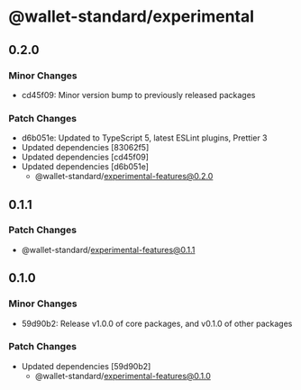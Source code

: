 # @wallet-standard/experimental

## 0.2.0

### Minor Changes

-   cd45f09: Minor version bump to previously released packages

### Patch Changes

-   d6b051e: Updated to TypeScript 5, latest ESLint plugins, Prettier 3
-   Updated dependencies [83062f5]
-   Updated dependencies [cd45f09]
-   Updated dependencies [d6b051e]
    -   @wallet-standard/experimental-features@0.2.0

## 0.1.1

### Patch Changes

-   @wallet-standard/experimental-features@0.1.1

## 0.1.0

### Minor Changes

-   59d90b2: Release v1.0.0 of core packages, and v0.1.0 of other packages

### Patch Changes

-   Updated dependencies [59d90b2]
    -   @wallet-standard/experimental-features@0.1.0
